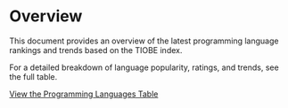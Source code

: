 
# Overview

This document provides an overview of the latest programming language rankings and trends based on the TIOBE index.

For a detailed breakdown of language popularity, ratings, and trends, see the full table.

[View the Programming Languages Table](programming_languages_table.md)
